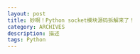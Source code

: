 ```yaml
---
layout: post
title: 妙啊！Python socket模块源码拆解来了！
category: ARCHIVES
description: 描述
tags: Python
---
```


